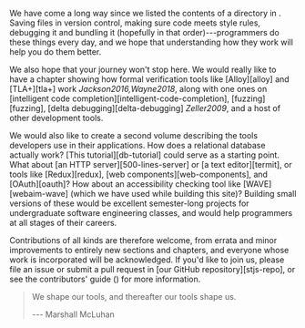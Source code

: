 ---
---

We have come a long way since we listed the contents of a directory in <span x="systems-programming"/>.
Saving files in version control,
making sure code meets style rules,
debugging it and bundling it (hopefully in that order)---programmers do these things every day,
and we hope that understanding how they work will help you do them better.

We also hope that your journey won't stop here.
We would really like to have a chapter showing how <span g="formal_verification">formal verification tools</span>
like [Alloy][alloy] and [TLA+][tla+] work <cite>Jackson2016,Wayne2018</cite>,
along with one ones on [intelligent code completion][intelligent-code-completion],
[fuzzing][fuzzing],
[delta debugging][delta-debugging] <cite>Zeller2009</cite>,
and a host of other development tools.

We would also like to create a second volume describing the tools developers use in their applications.
How does a relational database actually work?
[This tutorial][db-tutorial] could serve as a starting point.
What about [an HTTP server][500-lines-server] or [a text editor][termit],
or tools like [Redux][redux],
[web components][web-components],
and [OAuth][oauth]?
How about an accessibility checking tool like [WAVE][webaim-wave]
(which we have used while building this site)?
Building small versions of these would be excellent semester-long projects for undergraduate software engineering classes,
and would help programmers at all stages of their careers.

Contributions of all kinds are therefore welcome,
from errata and minor improvements to entirely new sections and chapters,
and everyone whose work is incorporated will be acknowledged.
If you'd like to join us,
please file an issue or submit a pull request in [our GitHub repository][stjs-repo],
or see the contributors' guide (<span x="contributing"/>) for more information.

> We shape our tools, and thereafter our tools shape us.
>
> --- Marshall McLuhan
